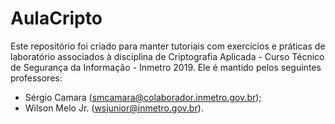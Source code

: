 # AulaCripto
Este repositório foi criado para manter tutoriais com exercícios e práticas de laboratório associados à disciplina de Criptografia Aplicada - Curso Técnico de Segurança da Informação - Inmetro 2019.
Ele é mantido pelos seguintes professores:
* Sérgio Camara (smcamara@colaborador.inmetro.gov.br);
* Wilson Melo Jr. (wsjunior@inmetro.gov.br).
